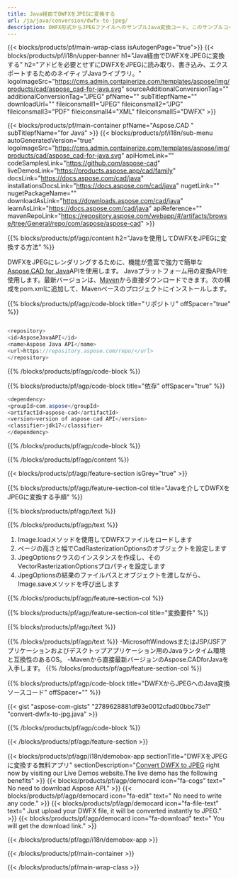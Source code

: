```yaml
---
title: Java経由でDWFXをJPEGに変換する 
url: /ja/java/conversion/dwfx-to-jpeg/ 
description: DWFX形式からJPEGファイルへのサンプルJava変換コード。このサンプルコードを使用して、WebまたはデスクトップJavaベースのアプリケーション内でDWFXをJPEGに変換します。
---
```


{{< blocks/products/pf/main-wrap-class isAutogenPage="true">}}
{{< blocks/products/pf/i18n/upper-banner h1="Java経由でDWFXをJPEGに変換する" h2="アドビを必要とせずにDWFXをJPEGに読み取り、書き込み、エクスポートするためのネイティブJavaライブラリ。" logoImageSrc="https://cms.admin.containerize.com/templates/aspose/img/products/cad/aspose_cad-for-java.svg" sourceAdditionalConversionTag="" additionalConversionTag="JPEG" pfName="" subTitlepfName="" downloadUrl="" fileiconsmall1="JPEG" fileiconsmall2="JPG" fileiconsmall3="PDF" fileiconsmall4="XML" fileiconsmall5="DWFX" >}}

{{< blocks/products/pf/main-container pfName="Aspose.CAD " subTitlepfName="for Java" >}}
{{< blocks/products/pf/i18n/sub-menu autoGeneratedVersion="true" logoImageSrc="https://cms.admin.containerize.com/templates/aspose/img/products/cad/aspose_cad-for-java.svg" apiHomeLink="" codeSamplesLink="https://github.com/aspose-cad" liveDemosLink="https://products.aspose.app/cad/family" docsLink="https://docs.aspose.com/cad/java" installationsDocsLink="https://docs.aspose.com/cad/java" nugetLink="" nugetPackageName="" downloadAsLink="https://downloads.aspose.com/cad/java" learnAsLink="https://docs.aspose.com/cad/java" apiReference="" mavenRepoLink="https://repository.aspose.com/webapp/#/artifacts/browse/tree/General/repo/com/aspose/aspose-cad" >}}

{{% blocks/products/pf/agp/content h2="Javaを使用してDWFXをJPEGに変換する方法" %}}

DWFXをJPEGにレンダリングするために、機能が豊富で強力で簡単な<a href=https://products.aspose.com/cad/java> Aspose.CAD for Java</a>APIを使用します。 Javaプラットフォーム用の変換APIを使用します。最新バージョンは、<a href=https://repository.aspose.com/webapp/#/artifacts/browse/tree/General/repo/com/aspose/aspose-cad>Maven</a>から直接ダウンロードできます。次の構成をpom.xmlに追加して、Mavenベースのプロジェクトにインストールします。

{{% blocks/products/pf/agp/code-block title="リポジトリ" offSpacer="true" %}}

```cs

<repository>
<id>AsposeJavaAPI</id>
<name>Aspose Java API</name>
<url>https://repository.aspose.com/repo/</url>
</repository>

```

{{% /blocks/products/pf/agp/code-block %}}

{{% blocks/products/pf/agp/code-block title="依存" offSpacer="true" %}}

```cs
<dependency>
<groupId>com.aspose</groupId>
<artifactId>aspose-cad</artifactId>
<version>version of aspose-cad API</version>
<classifier>jdk17</classifier>
</dependency>

```

{{% /blocks/products/pf/agp/code-block %}}

{{% /blocks/products/pf/agp/content %}}

{{< blocks/products/pf/agp/feature-section isGrey="true" >}}

{{% blocks/products/pf/agp/feature-section-col title="Javaを介してDWFXをJPEGに変換する手順" %}}

{{% blocks/products/pf/agp/text %}}

{{% /blocks/products/pf/agp/text %}}

1. Image.loadメソッドを使用してDWFXファイルをロードします
1. ページの高さと幅でCadRasterizationOptionsのオブジェクトを設定します
1. JpegOptionsクラスのインスタンスを作成し、そのVectorRasterizationOptionsプロパティを設定します
1. JpegOptionsの結果のファイルパスとオブジェクトを渡しながら、Image.saveメソッドを呼び出します

{{% /blocks/products/pf/agp/feature-section-col %}}

{{% blocks/products/pf/agp/feature-section-col title="変換要件" %}}

{{% blocks/products/pf/agp/text %}}

{{% /blocks/products/pf/agp/text %}}
-MicrosoftWindowsまたはJSP/JSFアプリケーションおよびデスクトップアプリケーション用のJavaランタイム環境と互換性のあるOS。
-Mavenから直接最新バージョンのAspose.CADforJavaを入手します。
{{% /blocks/products/pf/agp/feature-section-col %}}

{{% blocks/products/pf/agp/code-block title="DWFXからJPEGへのJava変換ソースコード" offSpacer="" %}}

{{< gist "aspose-com-gists" "2789628881df93e0012cfad00bbc73e1" "convert-dwfx-to-jpg.java" >}}

{{% /blocks/products/pf/agp/code-block %}}

{{< /blocks/products/pf/agp/feature-section >}}

<!-- aboutfile Starts -->

{{< blocks/products/pf/agp/i18n/demobox-app sectionTitle="DWFXをJPEGに変換する無料アプリ" sectionDescription="[Convert DWFX to JPEG](https://products.aspose.app/cad/conversion/dwfx-to-jpeg) right now by visiting our Live Demos website.The live demo has the following benefits" >}}
        {{< blocks/products/pf/agp/democard icon="fa-cogs" text=" No need to download Aspose API." >}}
        {{< blocks/products/pf/agp/democard icon="fa-edit" text=" No need to write any code." >}}
        {{< blocks/products/pf/agp/democard icon="fa-file-text" text=" Just upload your DWFX file, it will be converted instantly to JPEG." >}}
        {{< blocks/products/pf/agp/democard icon="fa-download" text=" You will get the download link." >}}

   
{{< /blocks/products/pf/agp/i18n/demobox-app >}}

<!-- aboutfile Ends -->

{{< /blocks/products/pf/main-container >}}
    
{{< /blocks/products/pf/main-wrap-class >}}